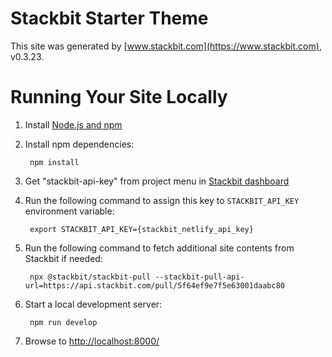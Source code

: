 # Stackbit Starter Theme

This site was generated by [www.stackbit.com](https://www.stackbit.com), v0.3.23.

# Running Your Site Locally

1. Install [Node.js and npm](https://nodejs.org/en/)

1. Install npm dependencies:

        npm install

1. Get "stackbit-api-key" from project menu in [Stackbit dashboard](https://app.stackbit.com/dashboard)

1. Run the following command to assign this key to `STACKBIT_API_KEY` environment variable:

        export STACKBIT_API_KEY={stackbit_netlify_api_key}

1. Run the following command to fetch additional site contents from Stackbit if needed:

        npx @stackbit/stackbit-pull --stackbit-pull-api-url=https://api.stackbit.com/pull/5f64ef9e7f5e63001daabc80

1. Start a local development server:

        npm run develop

1. Browse to [http://localhost:8000/](http://localhost:8000/)
